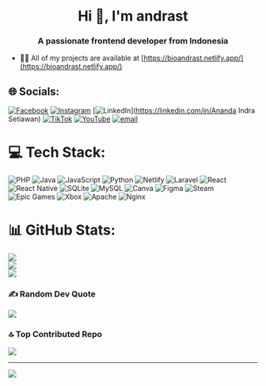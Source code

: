 <h1 align="center">Hi 👋, I'm andrast</h1>
<h3 align="center">A passionate frontend developer from Indonesia</h3>

- 👨‍💻 All of my projects are available at [https://bioandrast.netlify.app/](https://bioandrast.netlify.app/)


## 🌐 Socials:
[![Facebook](https://img.shields.io/badge/Facebook-%231877F2.svg?logo=Facebook&logoColor=white)](https://facebook.com/andrast) [![Instagram](https://img.shields.io/badge/Instagram-%23E4405F.svg?logo=Instagram&logoColor=white)](https://instagram.com/andrast_32) [![LinkedIn](https://img.shields.io/badge/LinkedIn-%230077B5.svg?logo=linkedin&logoColor=white)](https://linkedin.com/in/Ananda Indra Setiawan) [![TikTok](https://img.shields.io/badge/TikTok-%23000000.svg?logo=TikTok&logoColor=white)](https://tiktok.com/@andrast_32) [![YouTube](https://img.shields.io/badge/YouTube-%23FF0000.svg?logo=YouTube&logoColor=white)](https://youtube.com/@andrast_32) [![email](https://img.shields.io/badge/Email-D14836?logo=gmail&logoColor=white)](mailto:setiawanananda32@gmail.com) 

# 💻 Tech Stack:
![PHP](https://img.shields.io/badge/php-%23777BB4.svg?style=for-the-badge&logo=php&logoColor=white) ![Java](https://img.shields.io/badge/java-%23ED8B00.svg?style=for-the-badge&logo=openjdk&logoColor=white) ![JavaScript](https://img.shields.io/badge/javascript-%23323330.svg?style=for-the-badge&logo=javascript&logoColor=%23F7DF1E) ![Python](https://img.shields.io/badge/python-3670A0?style=for-the-badge&logo=python&logoColor=ffdd54) ![Netlify](https://img.shields.io/badge/netlify-%23000000.svg?style=for-the-badge&logo=netlify&logoColor=#00C7B7) ![Laravel](https://img.shields.io/badge/laravel-%23FF2D20.svg?style=for-the-badge&logo=laravel&logoColor=white) ![React](https://img.shields.io/badge/react-%2320232a.svg?style=for-the-badge&logo=react&logoColor=%2361DAFB) ![React Native](https://img.shields.io/badge/react_native-%2320232a.svg?style=for-the-badge&logo=react&logoColor=%2361DAFB) ![SQLite](https://img.shields.io/badge/sqlite-%2307405e.svg?style=for-the-badge&logo=sqlite&logoColor=white) ![MySQL](https://img.shields.io/badge/mysql-4479A1.svg?style=for-the-badge&logo=mysql&logoColor=white) ![Canva](https://img.shields.io/badge/Canva-%2300C4CC.svg?style=for-the-badge&logo=Canva&logoColor=white) ![Figma](https://img.shields.io/badge/figma-%23F24E1E.svg?style=for-the-badge&logo=figma&logoColor=white) ![Steam](https://img.shields.io/badge/steam-%23000000.svg?style=for-the-badge&logo=steam&logoColor=white) ![Epic Games](https://img.shields.io/badge/epicgames-%23313131.svg?style=for-the-badge&logo=epicgames&logoColor=white) ![Xbox](https://img.shields.io/badge/xbox-%23107C10.svg?style=for-the-badge&logo=xbox&logoColor=white) ![Apache](https://img.shields.io/badge/apache-%23D42029.svg?style=for-the-badge&logo=apache&logoColor=white) ![Nginx](https://img.shields.io/badge/nginx-%23009639.svg?style=for-the-badge&logo=nginx&logoColor=white)
# 📊 GitHub Stats:
![](https://github-readme-stats.vercel.app/api?username=andrast32&theme=dark&hide_border=false&include_all_commits=true&count_private=true)<br/>
![](https://nirzak-streak-stats.vercel.app/?user=andrast32&theme=dark&hide_border=false)<br/>
![](https://github-readme-stats.vercel.app/api/top-langs/?username=andrast32&theme=dark&hide_border=false&include_all_commits=true&count_private=true&layout=compact)

### ✍️ Random Dev Quote
![](https://quotes-github-readme.vercel.app/api?type=horizontal&theme=radical)

### 🔝 Top Contributed Repo
![](https://github-contributor-stats.vercel.app/api?username=andrast32&limit=5&theme=dark&combine_all_yearly_contributions=true)

---
[![](https://visitcount.itsvg.in/api?id=andrast32&icon=0&color=0)](https://visitcount.itsvg.in)

<!-- Proudly created with GPRM ( https://gprm.itsvg.in ) -->

